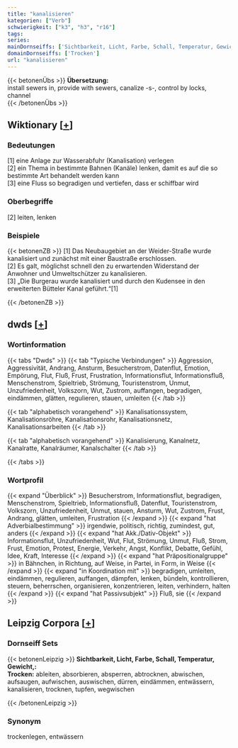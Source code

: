 ```yaml
---
title: "kanalisieren"
kategorien: ["Verb"]
schwierigkeit: ["k3", "h3", "r16"]
tags:
series:
mainDornseiffs: ['Sichtbarkeit, Licht, Farbe, Schall, Temperatur, Gewicht,']
domainDornseiffs: ['Trocken']
url: "kanalisieren"
---
```


{{< betonenÜbs >}}
**Übersetzung:**  
install sewers in, provide with sewers, canalize -s-, control by locks, channel  
{{< /betonenÜbs >}}

## Wiktionary [[+](https://de.wiktionary.org/wiki/kanalisieren)]

### Bedeutungen
[1] eine Anlage zur Wasserabfuhr (Kanalisation) verlegen  
[2] ein Thema in bestimmte Bahnen (Kanäle) lenken, damit es auf die so bestimmte Art behandelt werden kann  
[3] eine Fluss so begradigen und vertiefen, dass er schiffbar wird  

### Oberbegriffe
[2] leiten, lenken  

### Beispiele
{{< betonenZB >}}
[1] Das Neubaugebiet an der Weider-Straße wurde kanalisiert und zunächst mit einer Baustraße erschlossen.  
[2] Es galt, möglichst schnell den zu erwartenden Widerstand der Anwohner und Umweltschützer zu kanalisieren.  
[3] „Die Burgerau wurde kanalisiert und durch den Kudensee in den erweiterten Bütteler Kanal geführt.“[1]  

{{< /betonenZB >}}


## dwds [[+](https://www.dwds.de/wb/kanalisieren)]

### Wortinformation
{{< tabs "Dwds" >}}
{{< tab "Typische Verbindungen" >}}
Aggression, Aggressivität, Andrang, Ansturm, Besucherstrom, Datenflut, Emotion, Empörung, Flut, Fluß, Frust, Frustration, Informationsflut, Informationsfluß, Menschenstrom, Spieltrieb, Strömung, Touristenstrom, Unmut, Unzufriedenheit, Volkszorn, Wut, Zustrom, auffangen, begradigen, eindämmen, glätten, regulieren, stauen, umleiten
{{< /tab >}}

{{< tab "alphabetisch vorangehend" >}}
Kanalisationssystem, Kanalisationsröhre, Kanalisationsrohr, Kanalisationsnetz, Kanalisationsarbeiten
{{< /tab >}}

{{< tab "alphabetisch vorangehend" >}}
Kanalisierung, Kanalnetz, Kanalratte, Kanalräumer, Kanalschalter
{{< /tab >}}

{{< /tabs >}}

### Wortprofil
{{< expand "Überblick" >}} Besucherstrom, Informationsflut, begradigen, Menschenstrom, Spieltrieb, Informationsfluß, Datenflut, Touristenstrom, Volkszorn, Unzufriedenheit, Unmut, stauen, Ansturm, Wut, Zustrom, Frust, Andrang, glätten, umleiten, Frustration {{< /expand >}}
{{< expand "hat Adverbialbestimmung" >}} irgendwie, politisch, richtig, zumindest, gut, anders {{< /expand >}}
{{< expand "hat Akk./Dativ-Objekt" >}} Informationsflut, Unzufriedenheit, Wut, Flut, Strömung, Unmut, Fluß, Strom, Frust, Emotion, Protest, Energie, Verkehr, Angst, Konflikt, Debatte, Gefühl, Idee, Kraft, Interesse {{< /expand >}}
{{< expand "hat Präpositionalgruppe" >}} in Bähnchen, in Richtung, auf Weise, in Partei, in Form, in Weise {{< /expand >}}
{{< expand "in Koordination mit" >}} begradigen, umleiten, eindämmen, regulieren, auffangen, dämpfen, lenken, bündeln, kontrollieren, steuern, beherrschen, organisieren, konzentrieren, leiten, verhindern, halten {{< /expand >}}
{{< expand "hat Passivsubjekt" >}} Fluß, sie {{< /expand >}}

## Leipzig Corpora [[+](https://corpora.uni-leipzig.de/en/res?word=kanalisieren&corpusId=deu_newscrawl-public_2018)]

### Dornseiff Sets
{{< betonenLeipzig >}}
**Sichtbarkeit, Licht, Farbe, Schall, Temperatur, Gewicht,:**  
**Trocken:** ableiten, absorbieren, absperren, abtrocknen, abwischen, aufsaugen, aufwischen, auswischen, dürren, eindämmen, entwässern, kanalisieren, trocknen, tupfen, wegwischen  

{{< /betonenLeipzig >}}

### Synonym
trockenlegen, entwässern

